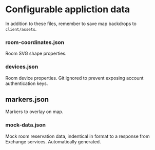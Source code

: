 # Configurable appliction data

In addition to these files, remember to save map backdrops to `client/assets`.

### room-coordinates.json
Room SVG shape properties.

### devices.json
Room device properties. Git ignored to prevent exposing account authentication keys.

## markers.json
Markers to overlay on map.

### mock-data.json
Mock room reservation data, indentical in format to a response from Exchange services. Automatically generated.

